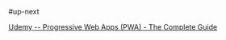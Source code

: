 #up-next

[Udemy -- Progressive Web Apps (PWA) - The Complete Guide](https://www.udemy.com/course/progressive-web-app-pwa-the-complete-guide/)